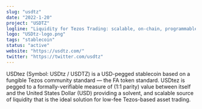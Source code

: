 ```yaml
---
slug: "usdtz"
date: "2022-1-20"
project: "USDTZ"
logline: "Liquidity for Tezos Trading: scalable, on-chain, programmable"
logo: "USDtz-logo.png"
tags: "stablecoin"
status: "active"
website: "https://usdtz.com/"
twitter: "https://twitter.com/usdtz"
---
```


USDtez (Symbol: USDtz / USDTZ) is a USD-pegged stablecoin based on a fungible Tezos community standard — the FA token standard. USDtez is pegged to a formally-verifiable measure of (1:1 parity) value between itself and the United States Dollar (USD) providing a solvent, and scalable source of liquidity that is the ideal solution for low-fee Tezos-based asset trading.